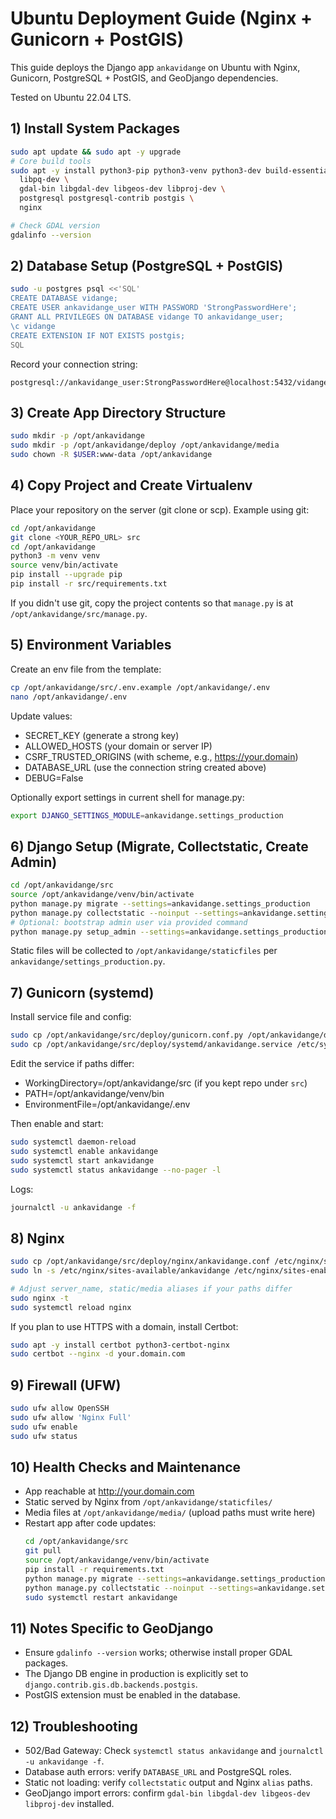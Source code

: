 # Ubuntu Deployment Guide (Nginx + Gunicorn + PostGIS)

This guide deploys the Django app `ankavidange` on Ubuntu with Nginx, Gunicorn, PostgreSQL + PostGIS, and GeoDjango dependencies.

Tested on Ubuntu 22.04 LTS.

## 1) Install System Packages

```bash
sudo apt update && sudo apt -y upgrade
# Core build tools
sudo apt -y install python3-pip python3-venv python3-dev build-essential \
  libpq-dev \
  gdal-bin libgdal-dev libgeos-dev libproj-dev \
  postgresql postgresql-contrib postgis \
  nginx

# Check GDAL version
gdalinfo --version
```

## 2) Database Setup (PostgreSQL + PostGIS)

```bash
sudo -u postgres psql <<'SQL'
CREATE DATABASE vidange;
CREATE USER ankavidange_user WITH PASSWORD 'StrongPasswordHere';
GRANT ALL PRIVILEGES ON DATABASE vidange TO ankavidange_user;
\c vidange
CREATE EXTENSION IF NOT EXISTS postgis;
SQL
```

Record your connection string:
```
postgresql://ankavidange_user:StrongPasswordHere@localhost:5432/vidange
```

## 3) Create App Directory Structure

```bash
sudo mkdir -p /opt/ankavidange
sudo mkdir -p /opt/ankavidange/deploy /opt/ankavidange/media
sudo chown -R $USER:www-data /opt/ankavidange
```

## 4) Copy Project and Create Virtualenv

Place your repository on the server (git clone or scp). Example using git:
```bash
cd /opt/ankavidange
git clone <YOUR_REPO_URL> src
cd /opt/ankavidange
python3 -m venv venv
source venv/bin/activate
pip install --upgrade pip
pip install -r src/requirements.txt
```

If you didn't use git, copy the project contents so that `manage.py` is at `/opt/ankavidange/src/manage.py`.

## 5) Environment Variables

Create an env file from the template:
```bash
cp /opt/ankavidange/src/.env.example /opt/ankavidange/.env
nano /opt/ankavidange/.env
```
Update values:
- SECRET_KEY (generate a strong key)
- ALLOWED_HOSTS (your domain or server IP)
- CSRF_TRUSTED_ORIGINS (with scheme, e.g., https://your.domain)
- DATABASE_URL (use the connection string created above)
- DEBUG=False

Optionally export settings in current shell for manage.py:
```bash
export DJANGO_SETTINGS_MODULE=ankavidange.settings_production
```

## 6) Django Setup (Migrate, Collectstatic, Create Admin)

```bash
cd /opt/ankavidange/src
source /opt/ankavidange/venv/bin/activate
python manage.py migrate --settings=ankavidange.settings_production
python manage.py collectstatic --noinput --settings=ankavidange.settings_production
# Optional: bootstrap admin user via provided command
python manage.py setup_admin --settings=ankavidange.settings_production
```

Static files will be collected to `/opt/ankavidange/staticfiles` per `ankavidange/settings_production.py`.

## 7) Gunicorn (systemd)

Install service file and config:
```bash
sudo cp /opt/ankavidange/src/deploy/gunicorn.conf.py /opt/ankavidange/deploy/gunicorn.conf.py
sudo cp /opt/ankavidange/src/deploy/systemd/ankavidange.service /etc/systemd/system/ankavidange.service
```

Edit the service if paths differ:
- WorkingDirectory=/opt/ankavidange/src (if you kept repo under `src`)
- PATH=/opt/ankavidange/venv/bin
- EnvironmentFile=/opt/ankavidange/.env

Then enable and start:
```bash
sudo systemctl daemon-reload
sudo systemctl enable ankavidange
sudo systemctl start ankavidange
sudo systemctl status ankavidange --no-pager -l
```

Logs:
```bash
journalctl -u ankavidange -f
```

## 8) Nginx

```bash
sudo cp /opt/ankavidange/src/deploy/nginx/ankavidange.conf /etc/nginx/sites-available/ankavidange
sudo ln -s /etc/nginx/sites-available/ankavidange /etc/nginx/sites-enabled/ankavidange

# Adjust server_name, static/media aliases if your paths differ
sudo nginx -t
sudo systemctl reload nginx
```

If you plan to use HTTPS with a domain, install Certbot:
```bash
sudo apt -y install certbot python3-certbot-nginx
sudo certbot --nginx -d your.domain.com
```

## 9) Firewall (UFW)

```bash
sudo ufw allow OpenSSH
sudo ufw allow 'Nginx Full'
sudo ufw enable
sudo ufw status
```

## 10) Health Checks and Maintenance

- App reachable at http://your.domain.com
- Static served by Nginx from `/opt/ankavidange/staticfiles/`
- Media files at `/opt/ankavidange/media/` (upload paths must write here)
- Restart app after code updates:
  ```bash
  cd /opt/ankavidange/src
  git pull
  source /opt/ankavidange/venv/bin/activate
  pip install -r requirements.txt
  python manage.py migrate --settings=ankavidange.settings_production
  python manage.py collectstatic --noinput --settings=ankavidange.settings_production
  sudo systemctl restart ankavidange
  ```

## 11) Notes Specific to GeoDjango

- Ensure `gdalinfo --version` works; otherwise install proper GDAL packages.
- The Django DB engine in production is explicitly set to `django.contrib.gis.db.backends.postgis`.
- PostGIS extension must be enabled in the database.

## 12) Troubleshooting

- 502/Bad Gateway: Check `systemctl status ankavidange` and `journalctl -u ankavidange -f`.
- Database auth errors: verify `DATABASE_URL` and PostgreSQL roles.
- Static not loading: verify `collectstatic` output and Nginx `alias` paths.
- GeoDjango import errors: confirm `gdal-bin libgdal-dev libgeos-dev libproj-dev` installed.
